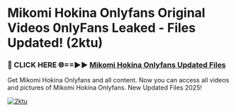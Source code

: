 # Mikomi Hokina Onlyfans Original Videos 0nlyFans Leaked - Files Updated! (2ktu)

<h3>🔴 CLICK HERE 🌐==►► <a href="https://tinyurl.com/4seja8ks" rel="nofollow">Mikomi Hokina Onlyfans Updated Files</a></h3>

Get Mikomi Hokina Onlyfans and all content. Now you can access all videos and pictures of Mikomi Hokina Onlyfans. New Updated Files 2025!

[![2ktu](https://i.imgur.com/EWjZXRe.gif)](https://tinyurl.com/4seja8ks)
